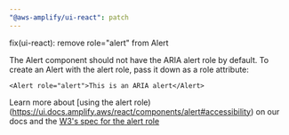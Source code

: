 ```yaml
---
"@aws-amplify/ui-react": patch
---
```


fix(ui-react): remove role="alert" from Alert

The Alert component should not have the ARIA alert role by default. To create an Alert with the alert role, pass it down as a role attribute:
```
<Alert role="alert">This is an ARIA alert</Alert>
```
Learn more about [using the alert role)(https://ui.docs.amplify.aws/react/components/alert#accessibility) on our docs and the [W3's spec for the alert role](https://w3c.github.io/aria/#alert)
